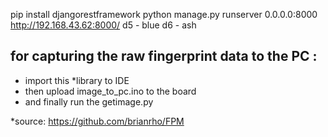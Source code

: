 pip install djangorestframework
python manage.py runserver 0.0.0.0:8000
http://192.168.43.62:8000/
d5 - blue
d6 - ash

## for capturing the raw fingerprint data to the PC :


* import this *library to IDE
* then upload image_to_pc.ino to the board
* and finally run the getimage.py

*source: https://github.com/brianrho/FPM
